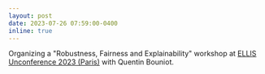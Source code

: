 ```yaml
---
layout: post
date: 2023-07-26 07:59:00-0400
inline: true
---
```


Organizing a "Robustness, Fairness and Explainability" workshop at [ELLIS Unconference 2023 (Paris)](https://ellisunconference2023.github.io/) with Quentin Bouniot.
